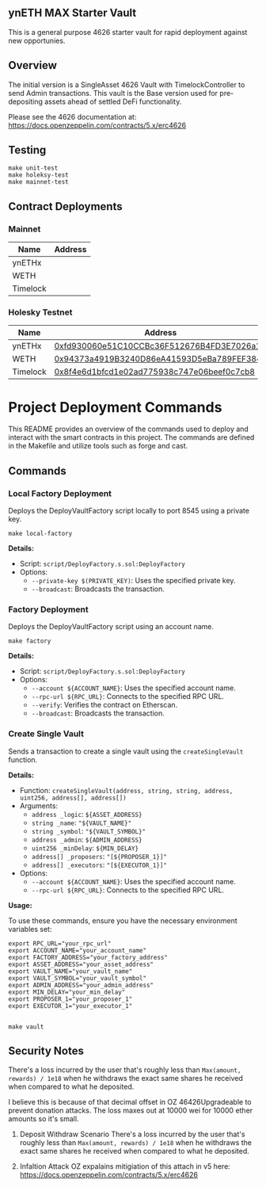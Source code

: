 ## ynETH MAX Starter Vault

This is a general purpose 4626 starter vault for rapid deployment against new opportunies.

## Overview

The initial version is a SingleAsset 4626 Vault with TimelockController to send Admin transactions.
This vault is the Base version used for pre-depositing assets ahead of settled DeFi functionality.

Please see the 4626 documentation at: https://docs.openzeppelin.com/contracts/5.x/erc4626

## Testing

```
make unit-test
make holeksy-test
make mainnet-test
```

## Contract Deployments

### Mainnet
| Name | Address |
|-----------------------|------------------------------------------------|
| ynETHx                | [](https://etherscan.io/address/)   				 	 |
| WETH             			| [](https://etherscan.com/address/)   					 |
| Timelock							| [](https://etherscan.com/address/)						 |

### Holesky Testnet
| Name | Address |
|-----------------------|--------------------------------------------------------|
| ynETHx                | [0xfd930060e51C10CCBc36F512676B4FD3E7026a1E](https://holesky.etherscan.io/address/0xfd930060e51C10CCBc36F512676B4FD3E7026a1E)   				 	 |
| WETH             			| [0x94373a4919B3240D86eA41593D5eBa789FEF3848](https://holesky.etherscan.com/address/0x94373a4919B3240D86eA41593D5eBa789FEF3848)   					 |
| Timelock							| [0x8f4e6d1bfcd1e02ad775938c747e06beef0c7cb8](https://holesky.etherscan.com/address/0x8f4e6d1bfcd1e02ad775938c747e06beef0c7cb8)						 |



# Project Deployment Commands
This README provides an overview of the commands used to deploy and interact with the smart contracts in this project. The commands are defined in the Makefile and utilize tools such as forge and cast.

## Commands

### Local Factory Deployment
Deploys the DeployVaultFactory script locally to port 8545 using a private key.
```
make local-factory
```

**Details:**
* Script: `script/DeployFactory.s.sol:DeployFactory`
* Options:
  + `--private-key $(PRIVATE_KEY)`: Uses the specified private key.
  + `--broadcast`: Broadcasts the transaction.

### Factory Deployment
Deploys the DeployVaultFactory script using an account name.
```
make factory
```
**Details:**
* Script: `script/DeployFactory.s.sol:DeployFactory`
* Options:
	+ `--account ${ACCOUNT_NAME}`: Uses the specified account name.
	+ `--rpc-url ${RPC_URL}`: Connects to the specified RPC URL.
	+ `--verify`: Verifies the contract on Etherscan.
	+ `--broadcast`: Broadcasts the transaction.

### Create Single Vault
Sends a transaction to create a single vault using the `createSingleVault` function.

**Details:**

* Function: `createSingleVault(address, string, string, address, uint256, address[], address[])`
* Arguments:
	+ `address _logic`: `${ASSET_ADDRESS}`
	+ `string _name`: `"${VAULT_NAME}"`
	+ `string _symbol`: `"${VAULT_SYMBOL}"`
	+ `address _admin`: `${ADMIN_ADDRESS}`
	+ `uint256 _minDelay`: `${MIN_DELAY}`
	+ `address[] _proposers`: `"[${PROPOSER_1}]"`
	+ `address[] _executors`: `"[${EXECUTOR_1}]"`
* Options:
	+ `--account ${ACCOUNT_NAME}`: Uses the specified account name.
	+ `--rpc-url ${RPC_URL}`: Connects to the specified RPC URL.

**Usage:**

To use these commands, ensure you have the necessary environment variables set:
```
export RPC_URL="your_rpc_url"
export ACCOUNT_NAME="your_account_name"
export FACTORY_ADDRESS="your_factory_address"
export ASSET_ADDRESS="your_asset_address"
export VAULT_NAME="your_vault_name"
export VAULT_SYMBOL="your_vault_symbol"
export ADMIN_ADDRESS="your_admin_address"
export MIN_DELAY="your_min_delay"
export PROPOSER_1="your_proposer_1"
export EXECUTOR_1="your_executor_1"


make vault
```

## Security Notes

There's a loss incurred by the user that's roughly less than `Max(amount, rewards) / 1e18` when he withdraws the exact same shares he received  when compared to what he deposited.

I believe this is  because of that decimal offset in OZ 46426Upgradeable to prevent donation attacks. The loss maxes out at 10000 wei for 10000 ether amounts so it's small.

1. Deposit Withdraw Scenario
There's a loss incurred by the user that's roughly less than `Max(amount, rewards) / 1e18` when he withdraws the exact same shares he received  when compared to what he deposited.

2. Infaltion Attack
OZ expalains mitigiation of this attach in v5 here: https://docs.openzeppelin.com/contracts/5.x/erc4626
